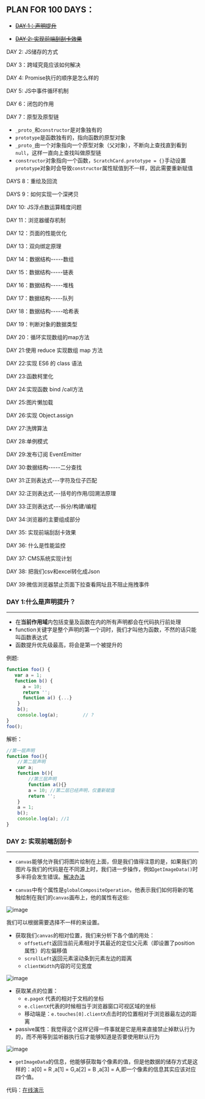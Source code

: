 ## PLAN FOR 100 DAYS：

+ <a href="#1">~~DAY 1：声明提升~~</a>

+ <a href="#2">~~DAY 2: 实现前端刮刮卡效果~~</a>

DAY 2: JS储存的方式

DAY 3：跨域究竟应该如何解决

DAY 4: Promise执行的顺序是怎么样的

DAY 5: JS中事件循环机制

DAY 6：闭包的作用

DAY 7：原型及原型链

+ `_proto_`和`constructor`是对象独有的
+ `prototype`是函数独有的，指向函数的原型对象
+ `_proto_`由一个对象指向一个原型对象（父对象），不断向上查找直到看到`null`，这样一直向上查找叫做原型链
+ `constructor`对象指向一个函数，`ScratchCard.prototype = {}`手动设置`prototype`对象时会导致`constructor`属性赋值到不一样，因此需要重新赋值

DAYS 8：重绘及回流

DAYS 9：如何实现一个深拷贝

DAY 10: JS浮点数运算精度问题

DAY 11：浏览器缓存机制

DAY 12：页面的性能优化

DAY 13：双向绑定原理

DAY 14：数据结构-----数组

DAY 15：数据结构-----链表

DAY 16：数据结构-----堆栈

DAY 17：数据结构-----队列

DAY 18：数据结构-----哈希表

DAY 19：判断对象的数据类型

DAY 20：循环实现数组的map方法

DAY 21:使用 reduce 实现数组 map 方法

DAY 22:实现 ES6 的 class 语法

DAY 23:函数柯里化

DAY 24:实现函数 bind /call方法

DAY 25:图片懒加载

DAY 26:实现 Object.assign

DAY 27:洗牌算法

DAY 28:单例模式

DAY 29:发布订阅 EventEmitter

DAY 30:数据结构-----二分查找

DAY 31:正则表达式---字符及位子匹配

DAY 32:正则表达式---括号的作用/回溯法原理

DAY 33:正则表达式---拆分/构建/编程

DAY 34:浏览器的主要组成部分

DAY 35: 实现前端刮刮卡效果

DAY 36: 什么是性能监控

DAY 37: CMS系统实现计划

DAY 38: 把我们csv和excel转化成Json

DAY 39:微信浏览器禁止页面下拉查看网址且不阻止拖拽事件



### <span id = '1'>DAY 1:什么是声明提升？</span>

----

+ 在**当前作用域**内包括变量及函数在内的所有声明都会在代码执行前处理
+ function关键字是整个声明的第一个词时，我们才叫他为函数，不然的话只能叫函数表达式
+ 函数提升优先级最高，将会是第一个被提升的

例题:

```javascript
function foo() {
   var a = 1;        
   function b() {   
      a = 10;
      return '';
      function a() {...}
    }
    b();
    console.log(a);         // ?
}
foo();
```

解析：

```javascript
//第一层声明
function foo(){
    //第二层声明
    var a;
    function b(){
        //第三层声明
        function a(){}
        a = 10; //第二层已经声明，仅重新赋值
        return '';
    }
    a = 1;
    b();
    console.log(a); //1
}
```





### <span id = '2'>DAY 2: 实现前端刮刮卡</span>

---

+ `canvas`能够允许我们将图片绘制在上面，但是我们值得注意的是，如果我们的图片与我们的代码是在不同源上时，我们进一步操作，例如`getImageData()`时多半将会发生错误。[解决办法](https://www.zhangxinxu.com/wordpress/2018/02/crossorigin-canvas-getimagedata-cors/)

+ `canvas`中有个属性是`globalCompositeOperation`，他表示我们如何将新的笔触绘制在我们的`canvas`画布上，他的属性有这些:

![image](../images/globalcompos.png)

我们可以根据需要选择不一样的来设置。

+ 获取我们`canvas`的相对位置，我们来分析下各个值的用处：
  	+ `offsetLeft`返回当前元素相对于其最近的定位父元素（即设置了position属性）的左偏移值
  	+ `scrollLeft`返回元素滚动条到元素左边的距离
  	+ `clientWidth`内容的可见宽度

![image](../images/pos.png)

+ 获取某点的位置：
  	+ `e.pageX` 代表的相对于文档的坐标
  	+ `e.clientX`代表的时候相当于浏览器窗口可视区域的坐标
  	+ 移动端是：`e.touches[0].clientX`点击时的位置相对于浏览器最左边的距离
+ passive属性：我觉得这个这样记得一件事就是它是用来直接禁止掉默认行为的，而不用等到监听器执行后才能够知道是否要使用默认行为

![image](../images/passive.gif)

+ `getImageData`的信息，他能够获取每个像素的值，但是他数据的储存方式是这样的：a[0] =  R ,a[1] = G,a[2] = B ,a[3] = A,即一个像素的信息其实应该对应四个值。

代码：[在线演示](https://codepen.io/sukysukysuky/pen/dybEawV)







